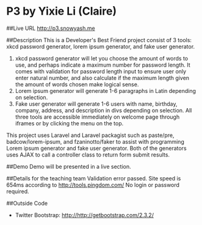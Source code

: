 # P3 by Yixie Li (Claire)

##Live URL
<http://p3.snowyash.me>

##Description
This is a Developer's Best Friend project consist of 3 tools: xkcd password generator, lorem ipsum generator, and fake user generator.
1. xkcd password generator will let you choose the amount of words to use, and perhaps indicate a maximum number for password length. It comes with validation for password length input to ensure user only enter natural number, and also calculate if the maximum length given the amount of words chosen make logical sense.
2. Lorem ipsum generator will generate 1-6 paragraphs in Latin depending on selection.
3. Fake user generator will generate 1-6 users with name, birthday, company, address, and description in divs depending on selection.
All three tools are accessible immediately on welcome page through iframes or by clicking the menu on the top.

This project uses Laravel and Laravel packagist such as paste/pre, badcow/lorem-ipsum, and fzaninotto/faker to assist with programming Lorem ipsum generator and fake user generator. Both of the generators uses AJAX to call a controller class to return form submit results.

##Demo
Demo will be presented in a live section.

##Details for the teaching team
Validation error passed. Site speed is 654ms according to <http://tools.pingdom.com/> No login or password required.

##Outside Code
* Twitter Bootstrap: <http://http://getbootstrap.com/2.3.2/>
